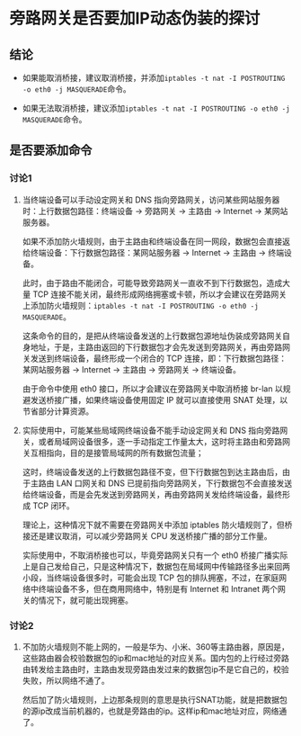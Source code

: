 # 旁路网关是否要加IP动态伪装的探讨

## 结论

+ 如果能取消桥接，建议取消桥接，并添加```iptables -t nat -I POSTROUTING -o eth0 -j MASQUERADE```命令。

+ 如果无法取消桥接，建议添加```iptables -t nat -I POSTROUTING -o eth0 -j MASQUERADE```命令。

## 是否要添加命令

### 讨论1

1. 当终端设备可以手动设定网关和 DNS 指向旁路网关，访问某些网站服务器时：上行数据包路径：终端设备 -> 旁路网关 -> 主路由 -> Internet -> 某网站服务器。

    如果不添加防火墙规则，由于主路由和终端设备在同一网段，数据包会直接返给终端设备：下行数据包路径：某网站服务器 -> Internet -> 主路由 -> 终端设备。

    此时，由于路由不能闭合，可能导致旁路网关一直收不到下行数据包，造成大量 TCP 连接不能关闭，最终形成网络拥塞或卡顿，所以才会建议在旁路网关上添加防火墙规则：```iptables -t nat -I POSTROUTING -o eth0 -j MASQUERADE```。

    这条命令的目的，是把从终端设备发送的上行数据包源地址伪装成旁路网关自身地址，于是，主路由返回的下行数据包才会先发送到旁路网关，再由旁路网关发送到终端设备，最终形成一个闭合的 TCP 连接，即：下行数据包路径：某网站服务器 -> Internet -> 主路由 -> 旁路网关 -> 终端设备。

    由于命令中使用 eth0 接口，所以才会建议在旁路网关中取消桥接 br-lan 以规避发送桥接广播，如果终端设备使用固定 IP 就可以直接使用 SNAT 处理，以节省部分计算资源。

2. 实际使用中，可能某些局域网终端设备不能手动设定网关和 DNS 指向旁路网关，或者局域网设备很多，逐一手动指定工作量太大，这时将主路由和旁路网关互相指向，目的是接管局域网的所有数据包流量；

    这时，终端设备发送的上行数据包路径不变，但下行数据包到达主路由后，由于主路由 LAN 口网关和 DNS 已提前指向旁路网关，下行数据包不会直接发送给终端设备，而是会先发送到旁路网关，再由旁路网关发给终端设备，最终形成 TCP 闭环。

    理论上，这种情况下就不需要在旁路网关中添加 iptables 防火墙规则了，但桥接还是建议取消，可以减少旁路网关 CPU 发送桥接广播的部分工作量。

    实际使用中，不取消桥接也可以，毕竟旁路网关只有一个 eth0 桥接广播实际上是自己发给自己，只是这种情况下，数据包在局域网中传输路径多出来回两小段，当终端设备很多时，可能会出现 TCP 包的排队拥塞，不过，在家庭网络中终端设备不多，但在商用网络中，特别是有 Internet 和 Intranet 两个网关的情况下，就可能出现拥塞。

### 讨论2

1. 不加防火墙规则不能上网的，一般是华为、小米、360等主路由器，原因是，这些路由器会校验数据包的ip和mac地址的对应关系。国内包的上行经过旁路由转发给主路由时，主路由发现旁路由发过来的数据包ip不是它自己的，校验失败，所以网络不通了。

    然后加了防火墙规则，上边那条规则的意思是执行SNAT功能，就是把数据包的源ip改成当前机器的，也就是旁路由的ip。这样ip和mac地址对应，网络通了。
